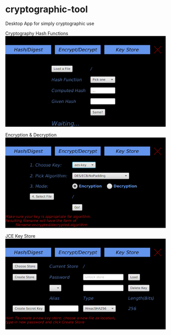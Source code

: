 # cryptographic-tool
Desktop App for simply cryptographic use

Cryptography Hash Functions
![hash](demo/hash.png)

Encryption & Decryption
![encrypt-decrypt](demo/encrypt-decrypt.png)

JCE Key Store
![key-store](demo/key-store.png)
